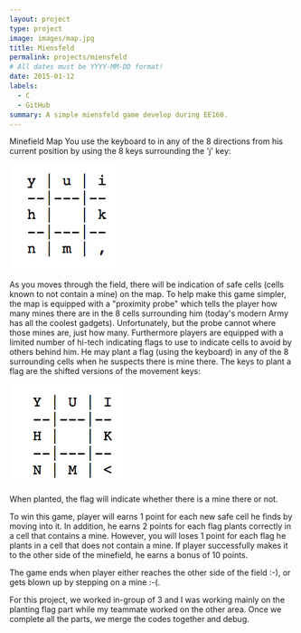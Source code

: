 ```yaml
---
layout: project
type: project
image: images/map.jpg
title: Miensfeld
permalink: projects/miensfeld
# All dates must be YYYY-MM-DD format!
date: 2015-01-12
labels:
  - C
  - GitHub
summary: A simple miensfeld game develop during EE160.
---
```

Minefield Map
You use the keyboard to in any of the 8 directions from his current position by using the 8 keys surrounding the 'j' key:

<img class="ui medium right floated rounded image" src="../images/move_around.png">

As you moves through the field, there will be indication of safe cells (cells known to not contain a mine) on the map.
To help make this game simpler, the map is equipped with a "proximity probe" which tells the player how many mines there are in the 8 cells surrounding him (today's modern Army has all the coolest gadgets). Unfortunately, but the probe cannot where those mines are, just how many. Furthermore players are equipped with a limited number of hi-tech indicating flags to use to indicate cells to avoid by others behind him. He may plant a flag (using the keyboard) in any of the 8 surrounding cells when he suspects there is mine there. The keys to plant a flag are the shifted versions of the movement keys: 

<img class="ui medium right floated rounded image" src="../images/planting_flags.png">

When planted, the flag will indicate whether there is a mine there or not.

To win this game, player will earns 1 point for each new safe cell he finds by moving into it. In addition, he earns 2 points for each flag plants correctly in a cell that contains a mine. However, you will loses 1 point for each flag he plants in a cell that does not contain a mine.
If player successfully makes it to the other side of the minefield, he earns a bonus of 10 points.

The game ends when player either reaches the other side of the field :-), or gets blown up by stepping on a mine :-(.

For this project, we worked in-group of 3 and I was working mainly on the planting flag part while my teammate worked on the other area. Once we complete all the parts, we merge the codes together and debug. 

